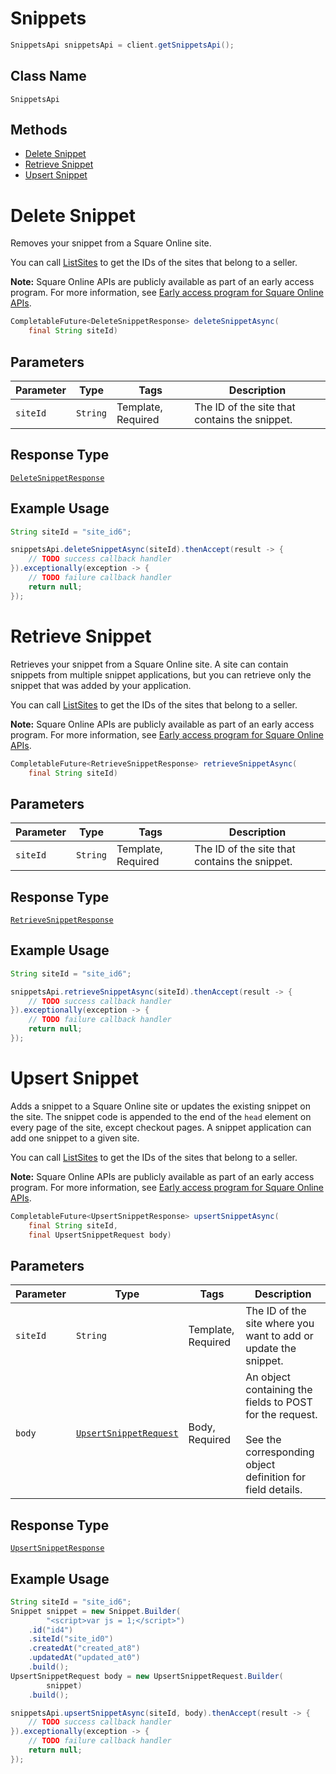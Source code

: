 # Snippets

```java
SnippetsApi snippetsApi = client.getSnippetsApi();
```

## Class Name

`SnippetsApi`

## Methods

* [Delete Snippet](../../doc/api/snippets.md#delete-snippet)
* [Retrieve Snippet](../../doc/api/snippets.md#retrieve-snippet)
* [Upsert Snippet](../../doc/api/snippets.md#upsert-snippet)


# Delete Snippet

Removes your snippet from a Square Online site.

You can call [ListSites](../../doc/api/sites.md#list-sites) to get the IDs of the sites that belong to a seller.

__Note:__ Square Online APIs are publicly available as part of an early access program. For more information, see [Early access program for Square Online APIs](../../https://developer.squareup.com/docs/online-api#early-access-program-for-square-online-apis).

```java
CompletableFuture<DeleteSnippetResponse> deleteSnippetAsync(
    final String siteId)
```

## Parameters

| Parameter | Type | Tags | Description |
|  --- | --- | --- | --- |
| `siteId` | `String` | Template, Required | The ID of the site that contains the snippet. |

## Response Type

[`DeleteSnippetResponse`](../../doc/models/delete-snippet-response.md)

## Example Usage

```java
String siteId = "site_id6";

snippetsApi.deleteSnippetAsync(siteId).thenAccept(result -> {
    // TODO success callback handler
}).exceptionally(exception -> {
    // TODO failure callback handler
    return null;
});
```


# Retrieve Snippet

Retrieves your snippet from a Square Online site. A site can contain snippets from multiple snippet applications, but you can retrieve only the snippet that was added by your application.

You can call [ListSites](../../doc/api/sites.md#list-sites) to get the IDs of the sites that belong to a seller.

__Note:__ Square Online APIs are publicly available as part of an early access program. For more information, see [Early access program for Square Online APIs](../../https://developer.squareup.com/docs/online-api#early-access-program-for-square-online-apis).

```java
CompletableFuture<RetrieveSnippetResponse> retrieveSnippetAsync(
    final String siteId)
```

## Parameters

| Parameter | Type | Tags | Description |
|  --- | --- | --- | --- |
| `siteId` | `String` | Template, Required | The ID of the site that contains the snippet. |

## Response Type

[`RetrieveSnippetResponse`](../../doc/models/retrieve-snippet-response.md)

## Example Usage

```java
String siteId = "site_id6";

snippetsApi.retrieveSnippetAsync(siteId).thenAccept(result -> {
    // TODO success callback handler
}).exceptionally(exception -> {
    // TODO failure callback handler
    return null;
});
```


# Upsert Snippet

Adds a snippet to a Square Online site or updates the existing snippet on the site.
The snippet code is appended to the end of the `head` element on every page of the site, except checkout pages. A snippet application can add one snippet to a given site.

You can call [ListSites](../../doc/api/sites.md#list-sites) to get the IDs of the sites that belong to a seller.

__Note:__ Square Online APIs are publicly available as part of an early access program. For more information, see [Early access program for Square Online APIs](../../https://developer.squareup.com/docs/online-api#early-access-program-for-square-online-apis).

```java
CompletableFuture<UpsertSnippetResponse> upsertSnippetAsync(
    final String siteId,
    final UpsertSnippetRequest body)
```

## Parameters

| Parameter | Type | Tags | Description |
|  --- | --- | --- | --- |
| `siteId` | `String` | Template, Required | The ID of the site where you want to add or update the snippet. |
| `body` | [`UpsertSnippetRequest`](../../doc/models/upsert-snippet-request.md) | Body, Required | An object containing the fields to POST for the request.<br><br>See the corresponding object definition for field details. |

## Response Type

[`UpsertSnippetResponse`](../../doc/models/upsert-snippet-response.md)

## Example Usage

```java
String siteId = "site_id6";
Snippet snippet = new Snippet.Builder(
        "<script>var js = 1;</script>")
    .id("id4")
    .siteId("site_id0")
    .createdAt("created_at8")
    .updatedAt("updated_at0")
    .build();
UpsertSnippetRequest body = new UpsertSnippetRequest.Builder(
        snippet)
    .build();

snippetsApi.upsertSnippetAsync(siteId, body).thenAccept(result -> {
    // TODO success callback handler
}).exceptionally(exception -> {
    // TODO failure callback handler
    return null;
});
```

